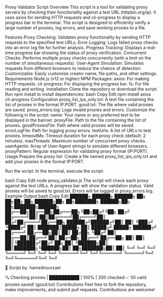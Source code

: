 Proxy Validator Script
Overview
This script is a tool for validating proxy servers by checking their functionality against a test URL (httpbin.org/ip). It uses axios for sending HTTP requests and cli-progress to display a progress bar in the terminal. The script is designed to efficiently verify a large number of proxies, log errors, and save working proxies to a file.

Features
Proxy Checking: Validates proxy functionality by sending HTTP requests to the specified test URLs.
Error Logging: Logs failed proxy checks into an error log file for further analysis.
Progress Tracking: Displays a real-time progress bar showing the status of proxy verification.
Concurrent Checks: Performs multiple proxy checks concurrently (with a limit on the number of simultaneous requests).
User-Agent Simulation: Simulates requests from different browsers to reduce the chance of detection.
Customizable: Easily customize creator name, file paths, and other settings.
Requirements
Node.js (v12 or higher)
NPM Packages:
axios: For making HTTP requests.
cli-progress: For displaying the progress bar.
fs: For file reading and writing.
Installation
Clone the repository or download the script.
Run npm install to install dependencies:
bash
Copy
Edit
npm install axios cli-progress
Configuration
proxy_list_ips_only.txt: A text file containing the list of proxies in the format IP:PORT.
good.txt: The file where valid proxies are saved.
proxy_errors.log: Logs invalid proxies and errors.
Customize the following in the script:
name: Your name or any preferred text to be displayed in the banner.
proxyFile: Path to the file containing the list of proxies.
goodProxiesFile: Path where valid proxies will be saved.
errorLogFile: Path for logging proxy errors.
testUrls: A list of URLs to test proxies.
timeoutMs: Timeout duration for each proxy check (default: 2 minutes).
maxThreads: Maximum number of concurrent proxy checks.
userAgents: Array of User-Agent strings to simulate different browsers.
proxyPattern: Regular expression for validating proxy format (IP:PORT).
Usage
Prepare the proxy list: Create a file named proxy_list_ips_only.txt and add your proxies in the format IP:PORT.

Run the script: In the terminal, execute the script:

bash
Copy
Edit
node proxy_validator.js
The script will check each proxy against the test URLs.
A progress bar will show the validation status.
Valid proxies will be saved to good.txt.
Errors will be logged in proxy_errors.log.
Example Output
bash
Copy
Edit
██████╗ ██████╗  ██████╗ ██╗  ██╗██╗   ██╗     ██████╗██╗  ██╗███████╗ ██████╗██╗  ██╗███████╗██████╗ 
██╔══██╗██╔══██╗██╔═══██╗╚██╗██╔╝╚██╗ ██╔╝    ██╔════╝██║  ██║██╔════╝██╔════╝██║ ██╔╝██╔════╝██╔══██╗
██████╔╝██████╔╝██║   ██║ ╚███╔╝  ╚████╔╝     ██║     ███████║█████╗  ██║     █████╔╝ █████╗  ██████╔╝
██╔═══╝ ██╔══██╗██║   ██║ ██╔██╗   ╚██╔╝      ██║     ██╔══██║██╔══╝  ██║     ██╔═██╗ ██╔══╝  ██╔══██╗
██║     ██║  ██║╚██████╔╝██╔╝ ██╗   ██║       ╚██████╗██║  ██║███████╗╚██████╗██║  ██╗███████╗██║  ██║
╚═╝     ╚═╝  ╚═╝ ╚═════╝ ╚═╝  ╚═╝   ╚═╝        ╚═════╝╚═╝  ╚═╝╚══════╝ ╚═════╝╚═╝  ╚═╝╚══════╝╚═╝  ╚═╝

📌 Script by: hamednourzaei

🔍 Checking proxies | ██████████ | 100% | 200 checked
✅ 50 valid proxies saved! (good.txt)
Contributions
Feel free to fork the repository, make improvements, and submit pull requests. Contributions are welcome!
